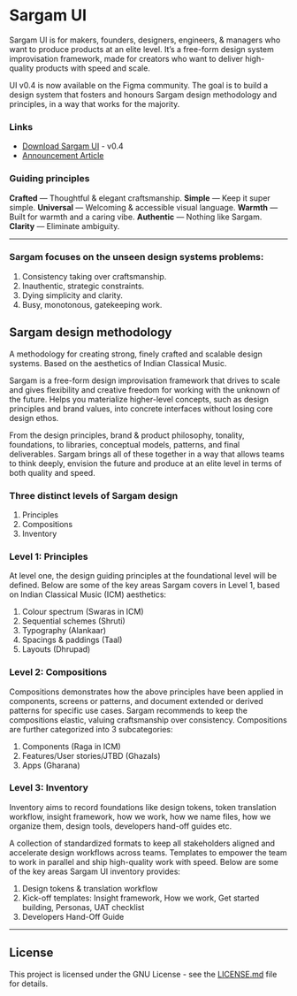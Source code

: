 # Sargam UI
Sargam UI is for makers, founders, designers, engineers, & managers who want to produce products at an elite level. It’s a free-form design system improvisation framework, made for creators who want to deliver high-quality products with speed and scale.

UI v0.4 is now available on the Figma community. The goal is to build a design system that fosters and honours Sargam design methodology and principles, in a way that works for the majority.

### Links
* [Download Sargam UI](https://www.figma.com/community/file/997606486822345599/Sargam-UI) - v0.4
* [Announcement Article](https://planetabhi.medium.com/announcing-sargam-design-cc28e86c3f05)


### Guiding principles
**Crafted** — Thoughtful & elegant craftsmanship.
**Simple** — Keep it super simple.
**Universal** — Welcoming & accessible visual language.
**Warmth** — Built for warmth and a caring vibe.
**Authentic** — Nothing like Sargam.
**Clarity** — Eliminate ambiguity.

-----

### Sargam focuses on the unseen design systems problems:
1. Consistency taking over craftsmanship.
2. Inauthentic, strategic constraints.
3. Dying simplicity and clarity.
4. Busy, monotonous, gatekeeping work.

## Sargam design methodology
A methodology for creating strong, finely crafted and scalable design systems. Based on the aesthetics of Indian Classical Music.

Sargam is a free-form design improvisation framework that drives to scale and gives flexibility and creative freedom for working with the unknown of the future. Helps you materialize higher-level concepts, such as design principles and brand values, into concrete interfaces without losing core design ethos.

From the design principles, brand & product philosophy, tonality, foundations, to libraries, conceptual models, patterns, and final deliverables. Sargam brings all of these together in a way that allows teams to think deeply, envision the future and produce at an elite level in terms of both quality and speed.

### Three distinct levels of Sargam design

1. Principles
2. Compositions
3. Inventory

### Level 1: Principles
At level one, the design guiding principles at the foundational level will be defined. Below are some of the key areas Sargam covers in Level 1, based on Indian Classical Music (ICM) aesthetics:

1. Colour spectrum (Swaras in ICM)
2. Sequential schemes (Shruti)
3. Typography (Alankaar)
4. Spacings & paddings (Taal)
5. Layouts (Dhrupad)

### Level 2: Compositions
Compositions demonstrates how the above principles have been applied in components, screens or patterns, and document extended or derived patterns for specific use cases. Sargam recommends to keep the compositions elastic, valuing craftsmanship over consistency. Compositions are further categorized into 3 subcategories:

1. Components (Raga in ICM)
2. Features/User stories/JTBD (Ghazals)
3. Apps (Gharana)

### Level 3: Inventory
Inventory aims to record foundations like design tokens, token translation workflow, insight framework, how we work, how we name files, how we organize them, design tools, developers hand-off guides etc.

A collection of standardized formats to keep all stakeholders aligned and accelerate design workflows across teams. Templates to empower the team to work in parallel and ship high-quality work with speed. Below are some of the key areas Sargam UI inventory provides:

1. Design tokens & translation workflow
2. Kick-off templates: Insight framework, How we work, Get started building, Personas, UAT checklist
3. Developers Hand-Off Guide

-----

## License
This project is licensed under the GNU License - see the [LICENSE.md](LICENSE.md) file for details.
